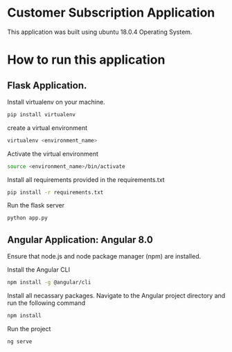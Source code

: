 # Customer Subscription Application
This application was built using ubuntu 18.0.4 Operating System.

# How to run this application
## Flask Application.
Install virtualenv on your machine.

```bash
pip install virtualenv
```

create a virtual environment
```bash
virtualenv <environment_name>
```
Activate the virtual environment
```bash
source <environment_name>/bin/activate
```

Install all requirements provided in the requirements.txt
```bash
pip install -r requirements.txt
```

Run the flask server
```bash
python app.py
```

## Angular Application: Angular 8.0

Ensure that node.js and node package manager (npm) are installed.

Install the Angular CLI
```bash
npm install -g @angular/cli
```

Install all necassary packages.
Navigate to the Angular project directory and run the following command
```bash
npm install 
```

Run the project
```bash
ng serve
```